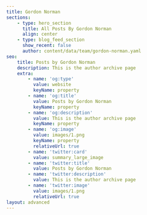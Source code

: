 ```yaml
---
title: Gordon Norman
sections:
    - type: hero_section
      title: All Posts By Gordon Norman
      align: center
    - type: blog_feed_section
      show_recent: false
      author: content/data/team/gordon-norman.yaml
seo:
    title: Posts by Gordon Norman
    description: This is the author archive page
    extra:
        - name: 'og:type'
          value: website
          keyName: property
        - name: 'og:title'
          value: Posts by Gordon Norman
          keyName: property
        - name: 'og:description'
          value: This is the author archive page
          keyName: property
        - name: 'og:image'
          value: images/1.png
          keyName: property
          relativeUrl: true
        - name: 'twitter:card'
          value: summary_large_image
        - name: 'twitter:title'
          value: Posts by Gordon Norman
        - name: 'twitter:description'
          value: This is the author archive page
        - name: 'twitter:image'
          value: images/1.png
          relativeUrl: true
layout: advanced
---
```

